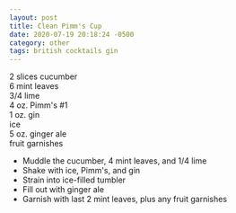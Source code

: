 ```yaml
---
layout: post
title: Clean Pimm's Cup
date: 2020-07-19 20:18:24 -0500
category: other
tags: british cocktails gin
---
```

2 slices cucumber  
6 mint leaves  
3/4 lime  
4 oz. Pimm's #1  
1 oz. gin  
ice  
5 oz. ginger ale  
fruit garnishes  
<ul>
 	<li>Muddle the cucumber, 4 mint leaves, and 1/4 lime</li>
 	<li>Shake with ice, Pimm's, and gin</li>
 	<li>Strain into ice-filled tumbler</li>
 	<li>Fill out with ginger ale</li>
 	<li>Garnish with last 2 mint leaves, plus any fruit garnishes</li>
</ul>
